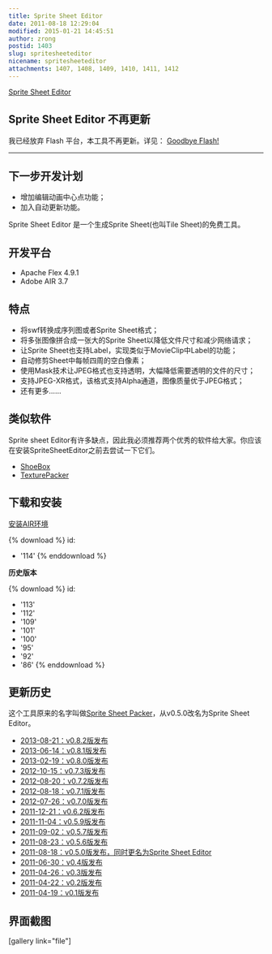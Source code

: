 ```yaml
---
title: Sprite Sheet Editor
date: 2011-08-18 12:29:04
modified: 2015-01-21 14:45:51
author: zrong
postid: 1403
slug: spritesheeteditor
nicename: spritesheeteditor
attachments: 1407, 1408, 1409, 1410, 1411, 1412
---
```


[Sprite Sheet Editor](https://blog.zengrong.net/spritesheeteditor/)

## Sprite Sheet Editor 不再更新

我已经放弃 Flash 平台，本工具不再更新。详见： [Goodbye Flash!][4]

----

## 下一步开发计划

* 增加编辑动画中心点功能；
* 加入自动更新功能。

Sprite Sheet Editor 是一个生成Sprite Sheet(也叫Tile Sheet)的免费工具。

## 开发平台

* Apache Flex 4.9.1
* Adobe AIR 3.7

## 特点

* 将swf转换成序列图或者Sprite Sheet格式；
* 将多张图像拼合成一张大的Sprite Sheet以降低文件尺寸和减少网络请求；
* 让Sprite Sheet也支持Label，实现类似于MovieClip中Label的功能；
* 自动修剪Sheet中每帧四周的空白像素；
* 使用Mask技术让JPEG格式也支持透明，大幅降低需要透明的文件的尺寸；
* 支持JPEG-XR格式，该格式支持Alpha通道，图像质量优于JPEG格式；
* 还有更多……

## 类似软件

Sprite sheet Editor有许多缺点，因此我必须推荐两个优秀的软件给大家。你应该在安装SpriteSheetEditor之前去尝试一下它们。

* [ShoeBox](http://renderhjs.net/shoebox/)
* [TexturePacker](http://www.codeandweb.com/texturepacker)

## 下载和安装

<a href="http://get.adobe.com/cn/air/" target="_blank">安装AIR环境</a>

{% download %}
id:
  - '114'
{% enddownload %}


**历史版本**

{% download %}
id:
  - '113'
  - '112'
  - '109'
  - '101'
  - '100'
  - '95'
  - '92'
  - '86'
{% enddownload %}

## 更新历史

这个工具原来的名字叫做<a href="https://blog.zengrong.net/spritesheetpacker/" target="_blank">Sprite Sheet Packer</a>，从v0.5.0改名为Sprite Sheet Editor。

* [2013-08-21：v0.8.2版发布](https://blog.zengrong.net/post/1901.html)
* [2013-06-14：v0.8.1版发布](https://blog.zengrong.net/post/1880.html)
* [2013-02-19：v0.8.0版发布](https://blog.zengrong.net/post/1815.html)
* [2012-10-15：v0.7.3版发布](https://blog.zengrong.net/post/1706.html)
* [2012-08-20：v0.7.2版发布](https://blog.zengrong.net/post/1672.html)
* [2012-08-18：v0.7.1版发布](https://blog.zengrong.net/post/1668.html)
* [2012-07-26：v0.7.0版发布](https://blog.zengrong.net/post/1660.html)
* [2011-12-21：v0.6.2版发布](https://blog.zengrong.net/post/1482.html)
* [2011-11-04：v0.5.9版发布](https://blog.zengrong.net/post/1468.html)
* [2011-09-02：v0.5.7版发布](https://blog.zengrong.net/post/1436.html)
* [2011-08-23：v0.5.6版发布](https://blog.zengrong.net/post/1414.html)
* [2011-08-18：v0.5.0版发布，同时更名为Sprite Sheet Editor](https://blog.zengrong.net/post/1402.html)
* [2011-06-30：v0.4版发布](https://blog.zengrong.net/post/1357.html)
* [2011-04-26：v0.3版发布](https://blog.zengrong.net/post/1313.html)
* [2011-04-22：v0.2版发布](https://blog.zengrong.net/post/1311.html)
* [2011-04-19：v0.1版发布](https://blog.zengrong.net/post/1306.html)

## 界面截图

[gallery link="file"]

[1]: https://github.com/zrong/sprite_sheet_editor
[2]: https://blog.zengrong.net/anetoolkit/
[3]: https://blog.zengrong.net/platform-anes/
[4]: https://blog.zengrong.net/post/2231.html
